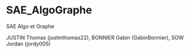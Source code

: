 # SAE_AlgoGraphe
SAE Algo et Graphe

JUSTIN Thomas (justinthomas22),
BONNIER Gabin (GabinBonnier),
SOW Jordan (jordy005)
